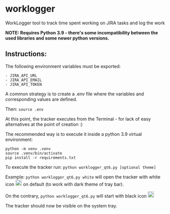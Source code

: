 # worklogger
WorkLogger tool to track time spent working on JIRA tasks and log the work


**NOTE: Requires Python 3.9 - there's some incompatibility between the used libraries and some newer python versions.**


## Instructions:

The following environment variables must be exported:
```
- JIRA_API_URL
- JIRA_API_EMAIL
- JIRA_API_TOKEN
```

A common strategy is to create a .env file where the variables and corresponding values are defined.

Then:
```source .env```

At this point, the tracker executes from the Terminal - for lack of easy alternatives at the point of creation :)

The recommended way is to execute it inside a python 3.9 virtual environment:
```
python -m venv .venv
source .venv/bin/activate
pip install -r requirements.txt
```


To execute the tracker run:
```python worklogger_qt6.py [optional theme]```

Example: ```python worklogger_qt6.py white``` will open the tracker with white icon <img src="https://drive.usercontent.google.com/download?id=19vglgXt_tTVe1LMzIelu9-8KuZLJR5Bj" width="20"/> on default (to work with dark theme of tray bar). 

On the contrary, ```python worklogger_qt6.py``` will start with black icon <img src="https://drive.usercontent.google.com/download?id=1ROXlU1Zuj5BCrxGGDkQjgcOH-L0OYWUl" width="20"/>

The tracker should now be visible on the system tray.
